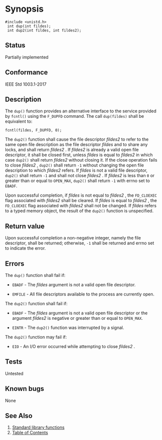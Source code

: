 # Synopsis 
`#include <unistd.h>`</br>
` int dup(int fildes);`</br>
` int dup2(int fildes, int fildes2);`</br>

## Status
Partially implemented
## Conformance
IEEE Std 1003.1-2017
## Description


The `dup()` function provides an alternative interface to the service provided by `fcntl()` using the `F_DUPFD` command. The call `dup(fildes)` shall be equivalent
to:

`fcntl(fildes, F_DUPFD, 0);`


The `dup2()` function shall cause the file descriptor _fildes2_ to refer to the same open file description as the file
descriptor _fildes_ and to share any locks, and shall return _fildes2_ . If _fildes2_  is already a valid open file
descriptor, it shall be closed first, unless _fildes_ is equal to _fildes2_  in which case `dup2()` shall return
_fildes2_  without closing it. If the close operation fails to close _fildes2_ , `dup2()` shall return ``-1`` without
changing the open file description to which _fildes2_  refers. If _fildes_ is not a valid file descriptor, `dup2()`
shall return `-1` and shall not close _fildes2_ . If _fildes2_  is less than `0` or greater than or equal to `OPEN_MAX`,
`dup2()` shall return `-1` with errno set to `EBADF`.

Upon successful completion, if _fildes_ is not equal to _fildes2_ , the `FD_CLOEXEC` flag associated with _fildes2_ 
shall be cleared. If _fildes_ is equal to _fildes2_ , the `FD_CLOEXEC` flag associated with _fildes2_  shall not be
changed.
If _fildes_ refers to a typed memory object, the result of the `dup2()` function is unspecified. 


## Return value


Upon successful completion a non-negative integer, namely the file descriptor, shall be returned; otherwise, `-1` shall be
returned and errno set to indicate the error.


## Errors


The `dup()` function shall fail if:


 * `EBADF` - The _fildes_ argument is not a valid open file descriptor.

 * `EMFILE` - All file descriptors available to the process are currently open.

The `dup2()` function shall fail if:


 * `EBADF` - The _fildes_ argument is not a valid open file descriptor or the argument _fildes2_  is negative or greater than or
equal to `OPEN_MAX`.

 * `EINTR` - The `dup2()` function was interrupted by a signal.

The `dup2()` function may fail if:


 * `EIO` - An I/O error occurred while attempting to close _fildes2_ .





## Tests

Untested

## Known bugs

None

## See Also 
1. [Standard library functions](../README.md)
2. [Table of Contents](../../../README.md)
